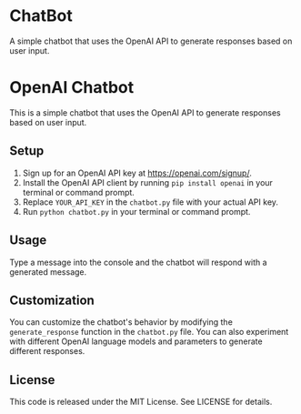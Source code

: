 # ChatBot
A simple chatbot that uses the OpenAI API to generate responses based on user input.
# OpenAI Chatbot

This is a simple chatbot that uses the OpenAI API to generate responses based on user input.

## Setup

1. Sign up for an OpenAI API key at https://openai.com/signup/.
2. Install the OpenAI API client by running `pip install openai` in your terminal or command prompt.
3. Replace `YOUR_API_KEY` in the `chatbot.py` file with your actual API key.
4. Run `python chatbot.py` in your terminal or command prompt.

## Usage

Type a message into the console and the chatbot will respond with a generated message.

## Customization

You can customize the chatbot's behavior by modifying the `generate_response` function in the `chatbot.py` file. You can also experiment with different OpenAI language models and parameters to generate different responses.

## License

This code is released under the MIT License. See LICENSE for details.
